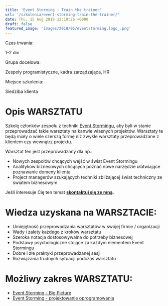 ```yaml
---
title: 'Event Storming - Train the trainer'
url: '/szkolenia/event-storming-train-the-trainer/'
date: Thu, 15 Aug 2019 12:19:26 +0000
draft: false
featured_image: 'images/2018/05/eventstorming.logo_.png'
---
```


Czas trwania:

1-2 dni

Grupa docelowa:

Zespoły programistyczne, kadra zarządzająca, HR

Miejsce szkolenia:

Siedziba klienta

# Opis WARSZTATU

Szkolę członków zespołu z techniki [Event Stormingu](/2018/12/06/event-storming-jak-szybko-odkrywac-nieznane/), aby byli w stanie przeprowadzać takie warsztaty na kanwie własnych projektów. Warsztaty te będą miały o wiele szerszą formę niż zwykłe warsztaty przeprowadzane z klientem czy wewnątrz projektu.

Warsztat ten jest przeprowadzany dla np.:

 *   Nowych zespołów chcących wejść w świat Event Stormingu
 *   Analityków biznesowych chcących poznać nowe narzędzie ułatwiające poznawanie domeny klienta
 *   Project managerów szukających techniki zbliżającej świat techniczny ze światem biznesowym

Jeśli interesuje Cię ten temat **[skontaktuj się ze mną](/kontakt).**

# Wiedza uzyskana na WARSZTACIE:

 *   Umiejętność przeprowadzania warsztatów w swojej firmie / organizacji
 *   Wady i zalety każdego z kroków warsztatu
 *   Szeroka notacja dostosowywalna do potrzeby biznesowej
 *   Podstawy psychologiczne stojące za każdym elementem Event Stormingu
 *   Dobre i złe praktyki przeprowadzanej sesji
 *   Rozwiązania trudnych sytuacji podczas warsztatu

# Możliwy zakres WARSZTATU:

 *   [Event Storming - Big Picture](/szkolenia/event-storming-big-picture/)
 *   [Event Storming - projektowanie oprogramowania](/szkolenia/event-storming-projektowanie-oprogramowania)